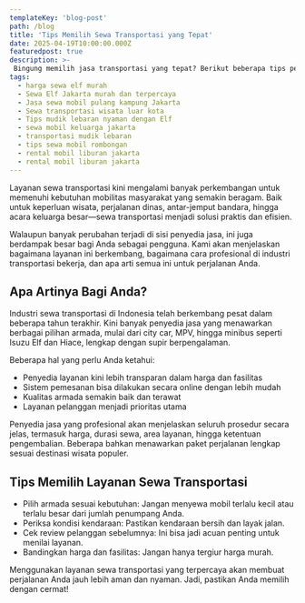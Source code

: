 ```yaml
---
templateKey: 'blog-post'
path: /blog
title: 'Tips Memilih Sewa Transportasi yang Tepat'
date: 2025-04-19T10:00:00.000Z
featuredpost: true
description: >-
 Bingung memilih jasa transportasi yang tepat? Berikut beberapa tips penting sebelum Anda menyewa mobil atau Elf untuk perjalanan wisata atau keperluan lainnya.
tags:
  - harga sewa elf murah
  - Sewa Elf Jakarta murah dan terpercaya
  - Jasa sewa mobil pulang kampung Jakarta
  - Sewa transportasi wisata luar kota
  - Tips mudik lebaran nyaman dengan Elf
  - sewa mobil keluarga jakarta
  - transportasi mudik lebaran
  - tips sewa mobil rombongan
  - rental mobil liburan jakarta
  - rental mobil liburan jakarta
---
```

Layanan sewa transportasi kini mengalami banyak perkembangan untuk memenuhi kebutuhan mobilitas masyarakat yang semakin beragam. Baik untuk keperluan wisata, perjalanan dinas, antar-jemput bandara, hingga acara keluarga besar—sewa transportasi menjadi solusi praktis dan efisien.

Walaupun banyak perubahan terjadi di sisi penyedia jasa, ini juga berdampak besar bagi Anda sebagai pengguna. Kami akan menjelaskan bagaimana layanan ini berkembang, bagaimana cara profesional di industri transportasi bekerja, dan apa arti semua ini untuk perjalanan Anda.

## Apa Artinya Bagi Anda?

Industri sewa transportasi di Indonesia telah berkembang pesat dalam beberapa tahun terakhir. Kini banyak penyedia jasa yang menawarkan berbagai pilihan armada, mulai dari city car, MPV, hingga minibus seperti Isuzu Elf dan Hiace, lengkap dengan supir berpengalaman.

Beberapa hal yang perlu Anda ketahui:
* Penyedia layanan kini lebih transparan dalam harga dan fasilitas
* Sistem pemesanan bisa dilakukan secara online dengan lebih mudah
* Kualitas armada semakin baik dan terawat
* Layanan pelanggan menjadi prioritas utama

Penyedia jasa yang profesional akan menjelaskan seluruh prosedur secara jelas, termasuk harga, durasi sewa, area layanan, hingga ketentuan pengembalian. Beberapa bahkan menawarkan paket perjalanan lengkap sesuai destinasi wisata populer.

## Tips Memilih Layanan Sewa Transportasi
* Pilih armada sesuai kebutuhan: Jangan menyewa mobil terlalu kecil atau terlalu besar dari jumlah penumpang Anda.
* Periksa kondisi kendaraan: Pastikan kendaraan bersih dan layak jalan.
* Cek review pelanggan sebelumnya: Ini bisa jadi acuan penting untuk menilai layanan.
* Bandingkan harga dan fasilitas: Jangan hanya tergiur harga murah.

Menggunakan layanan sewa transportasi yang terpercaya akan membuat perjalanan Anda jauh lebih aman dan nyaman. Jadi, pastikan Anda memilih dengan cermat!
